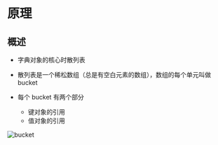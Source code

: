 # 原理

## 概述

+ 字典对象的核心时散列表
+ 散列表是一个稀松数组（总是有空白元素的数组），数组的每个单元叫做 bucket
+ 每个 bucket 有两个部分

  + 键对象的引用
  + 值对象的引用

![bucket](image/bucket.jpg)
